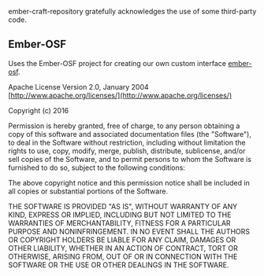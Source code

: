 ember-craft-repository gratefully acknowledges the use of some third-party code.

## Ember-OSF
Uses the Ember-OSF project for creating our own custom interface [ember-osf](https://github.com/centerforopenscience/ember-osf).

Apache License
Version 2.0, January 2004
[http://www.apache.org/licenses/](http://www.apache.org/licenses/)

Copyright (c) 2016

Permission is hereby granted, free of charge, to any person obtaining a copy of this software and associated documentation files (the "Software"), to deal in the Software without restriction, including without limitation the rights to use, copy, modify, merge, publish, distribute, sublicense, and/or sell copies of the Software, and to permit persons to whom the Software is furnished to do so, subject to the following conditions:

The above copyright notice and this permission notice shall be included in all copies or substantial portions of the Software.

THE SOFTWARE IS PROVIDED "AS IS", WITHOUT WARRANTY OF ANY KIND, EXPRESS OR IMPLIED, INCLUDING BUT NOT LIMITED TO THE WARRANTIES OF MERCHANTABILITY, FITNESS FOR A PARTICULAR PURPOSE AND NONINFRINGEMENT. IN NO EVENT SHALL THE AUTHORS OR COPYRIGHT HOLDERS BE LIABLE FOR ANY CLAIM, DAMAGES OR OTHER LIABILITY, WHETHER IN AN ACTION OF CONTRACT, TORT OR OTHERWISE, ARISING FROM, OUT OF OR IN CONNECTION WITH THE SOFTWARE OR THE USE OR OTHER DEALINGS IN THE SOFTWARE.
